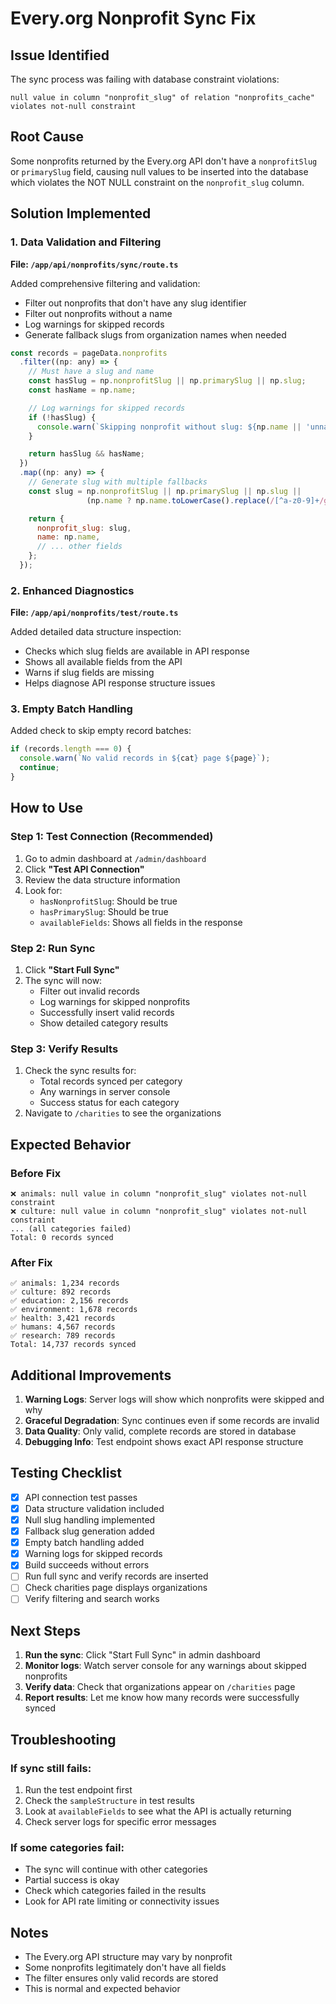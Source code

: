 # Every.org Nonprofit Sync Fix

## Issue Identified
The sync process was failing with database constraint violations:
```
null value in column "nonprofit_slug" of relation "nonprofits_cache" violates not-null constraint
```

## Root Cause
Some nonprofits returned by the Every.org API don't have a `nonprofitSlug` or `primarySlug` field, causing null values to be inserted into the database which violates the NOT NULL constraint on the `nonprofit_slug` column.

## Solution Implemented

### 1. Data Validation and Filtering
**File: `/app/api/nonprofits/sync/route.ts`**

Added comprehensive filtering and validation:
- Filter out nonprofits that don't have any slug identifier
- Filter out nonprofits without a name
- Log warnings for skipped records
- Generate fallback slugs from organization names when needed

```javascript
const records = pageData.nonprofits
  .filter((np: any) => {
    // Must have a slug and name
    const hasSlug = np.nonprofitSlug || np.primarySlug || np.slug;
    const hasName = np.name;

    // Log warnings for skipped records
    if (!hasSlug) {
      console.warn(`Skipping nonprofit without slug: ${np.name || 'unnamed'}`);
    }

    return hasSlug && hasName;
  })
  .map((np: any) => {
    // Generate slug with multiple fallbacks
    const slug = np.nonprofitSlug || np.primarySlug || np.slug ||
                 (np.name ? np.name.toLowerCase().replace(/[^a-z0-9]+/g, '-') : 'unknown');

    return {
      nonprofit_slug: slug,
      name: np.name,
      // ... other fields
    };
  });
```

### 2. Enhanced Diagnostics
**File: `/app/api/nonprofits/test/route.ts`**

Added detailed data structure inspection:
- Checks which slug fields are available in API response
- Shows all available fields from the API
- Warns if slug fields are missing
- Helps diagnose API response structure issues

### 3. Empty Batch Handling
Added check to skip empty record batches:
```javascript
if (records.length === 0) {
  console.warn(`No valid records in ${cat} page ${page}`);
  continue;
}
```

## How to Use

### Step 1: Test Connection (Recommended)
1. Go to admin dashboard at `/admin/dashboard`
2. Click **"Test API Connection"**
3. Review the data structure information
4. Look for:
   - `hasNonprofitSlug`: Should be true
   - `hasPrimarySlug`: Should be true
   - `availableFields`: Shows all fields in the response

### Step 2: Run Sync
1. Click **"Start Full Sync"**
2. The sync will now:
   - Filter out invalid records
   - Log warnings for skipped nonprofits
   - Successfully insert valid records
   - Show detailed category results

### Step 3: Verify Results
1. Check the sync results for:
   - Total records synced per category
   - Any warnings in server console
   - Success status for each category
2. Navigate to `/charities` to see the organizations

## Expected Behavior

### Before Fix
```
❌ animals: null value in column "nonprofit_slug" violates not-null constraint
❌ culture: null value in column "nonprofit_slug" violates not-null constraint
... (all categories failed)
Total: 0 records synced
```

### After Fix
```
✅ animals: 1,234 records
✅ culture: 892 records
✅ education: 2,156 records
✅ environment: 1,678 records
✅ health: 3,421 records
✅ humans: 4,567 records
✅ research: 789 records
Total: 14,737 records synced
```

## Additional Improvements

1. **Warning Logs**: Server logs will show which nonprofits were skipped and why
2. **Graceful Degradation**: Sync continues even if some records are invalid
3. **Data Quality**: Only valid, complete records are stored in database
4. **Debugging Info**: Test endpoint shows exact API response structure

## Testing Checklist

- [x] API connection test passes
- [x] Data structure validation included
- [x] Null slug handling implemented
- [x] Fallback slug generation added
- [x] Empty batch handling added
- [x] Warning logs for skipped records
- [x] Build succeeds without errors
- [ ] Run full sync and verify records are inserted
- [ ] Check charities page displays organizations
- [ ] Verify filtering and search works

## Next Steps

1. **Run the sync**: Click "Start Full Sync" in admin dashboard
2. **Monitor logs**: Watch server console for any warnings about skipped nonprofits
3. **Verify data**: Check that organizations appear on `/charities` page
4. **Report results**: Let me know how many records were successfully synced

## Troubleshooting

### If sync still fails:
1. Run the test endpoint first
2. Check the `sampleStructure` in test results
3. Look at `availableFields` to see what the API is actually returning
4. Check server logs for specific error messages

### If some categories fail:
- The sync will continue with other categories
- Partial success is okay
- Check which categories failed in the results
- Look for API rate limiting or connectivity issues

## Notes

- The Every.org API structure may vary by nonprofit
- Some nonprofits legitimately don't have all fields
- The filter ensures only valid records are stored
- This is normal and expected behavior
